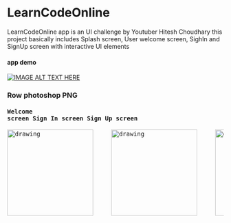 # LearnCodeOnline

LearnCodeOnline app is an UI challenge by Youtuber Hitesh Choudhary 
this project basically includes
Splash screen, User welcome screen, SighIn and SignUp screen
with interactive UI elements

#### app demo
[![IMAGE ALT TEXT HERE](http://img.youtube.com/vi/HdpnSrPYGMI/0.jpg)](https://youtu.be/HdpnSrPYGMI)

### Row photoshop PNG
#### <pre>Welcome screen               Sign In screen                Sign Up screen</pre>
<pre>
<img src="https://github.com/hardikbamania/UI-Challenge/blob/master/assets1.png" alt="drawing" width="200" />     <img src="https://github.com/hardikbamania/UI-Challenge/blob/master/assets2.png" alt="drawing" width="200"/>     <img src="https://github.com/hardikbamania/UI-Challenge/blob/master/assets3.png" alt="drawing" width="200"/>
</pre>
